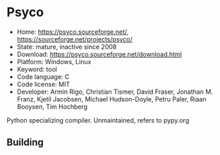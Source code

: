 # Psyco

- Home: https://psyco.sourceforge.net/, https://sourceforge.net/projects/psyco/
- State: mature, inactive since 2008
- Download: https://psyco.sourceforge.net/download.html
- Platform: Windows, Linux
- Keyword: tool
- Code language: C
- Code license: MIT
- Developer: Armin Rigo, Christian Tismer, David Fraser, Jonathan M. Franz, Kjetil Jacobsen, Michael Hudson-Doyle, Petru Paler, Riaan Booysen, Tim Hochberg

Python specializing compiler.
Unmaintained, refers to pypy.org

## Building
